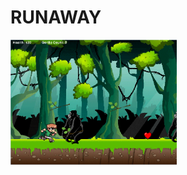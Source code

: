 # RUNAWAY
<img src="https://github.com/alee1495/RUNAWAY/blob/master/runaway%20image%202.PNG" height="200px">
